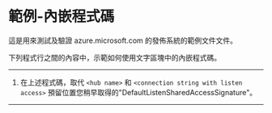 <properties pageTitle="文件範例-內嵌程式碼" metaKeywords="" description="這是範例文件" services="" documentationCenter="" title="Documentation Example - Inline code" authors="jamescon" solutions="" videoId="" scriptId="" />

# 範例-內嵌程式碼 #
這是用來測試及驗證 azure.microsoft.com 的發佈系統的範例文件文件。  

下列程式行之間的內容中，示範如何使用文字區塊中的內嵌程式碼。

---

1. 在上述程式碼，取代 `<hub name>` 和 `<connection string with listen access>` 預留位置您稍早取得的"DefaultListenSharedAccessSignature"。


---

